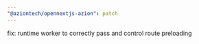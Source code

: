 ```yaml
---
"@aziontech/opennextjs-azion": patch
---
```


fix: runtime worker to correctly pass and control route preloading
